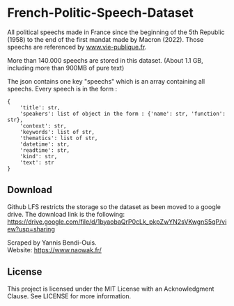 # French-Politic-Speech-Dataset
All political speechs made in France since the beginning of the 5th Republic (1958) to the end of the first mandat made by Macron (2022). Those speechs are referenced by www.vie-publique.fr.  

More than 140.000 speechs are stored in this dataset. (About 1.1 GB, including more than 900MB of pure text)

The json contains one key "speechs" which is an array containing all speechs. Every speech is in the form :  
```
{  
    'title': str,  
    'speakers': list of object in the form : {'name': str, 'function': str},   
    'context': str,   
    'keywords': list of str,    
    'thematics': list of str,   
    'datetime': str,    
    'readtime': str,    
    'kind': str,   
    'text': str    
}
```

## Download

Github LFS restricts the storage so the dataset as been moved to a google drive. The download link is the following:
https://drive.google.com/file/d/1byaobaQrP0cLk_pkpZwYN2sVKwgnS5qP/view?usp=sharing

Scraped by Yannis Bendi-Ouis.   
Website: https://www.naowak.fr/

## License
This project is licensed under the MIT License with an Acknowledgment Clause. See LICENSE for more information.
